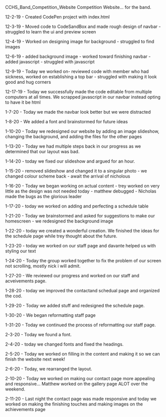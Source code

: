 CCHS_Band_Competition_Website
Competition Website... for the band.

12-2-19 - Created CodePen project with index.html

12-3-19 - Moved code to CodeSandBox and made rough design of navbar - struggled to learn the ui and preview screen

12-4-19 - Worked on designing image for background - struggled to find images

12-6-19 - added background image - worked toward finishing navbar - added javascript - struggled with javascript

12-9-19 - Today we worked on- reviewed code with member who had sickness, worked on establishing a top bar - struggled with making it look good and hug corners

12-17-19 - Today we successfully made the code editable from multiple computers at all times. We scrapped javascript in our navbar instead opting to have it be html

1-7-20 - Today we made the navbar look better but we were distracted

1-8-20 - We added a font and brainstormed for future ideas

1-10-20 - Today we redesigned our website by adding an image slideshow, changing the background, and adding the files for the other pages

1-13-20 - Today we had multiple steps back in our progress as we determined that our layout was bad.

1-14-20 - today we fixed our slideshow and argued for an hour.

1-15-20 - removed slideshow and changed it to a singular photo - we changed colour scheme back - await the arrival of nicholous

1-16-20 - Today we began working on actual content - trey worked on very little as the design was not needed today - matthew debugged - Nicholas made the bugs as the glorious leader

1-17-20 - today we worked on adding and perfecting a schedule table

1-21-20 - Today we brainstormed and asked for suggestions to make our homescreen - we redesigned the background image

1-22-20 - today we created a wonderful creation. We finished the ideas for the schedule page while trey thought about the future.

1-23-20 - today we worked on our staff page and davante helped us with styling our text

1-24-20 - Today the group worked together to fix the problem of our screen not scrolling, mostly nick i will admit.

1-27-20 - We reviewed our progress and worked on our staff and acveivements page.

1-28-20 - today we improved the contactand schedual page and organized the cod.

1-29-20 - Today we added stuff and redesigned the schedule page.

1-30-20 - We began reformatting staff page

1-31-20 - Today we continued the process of reformatting our staff page.

2-3-20 - Today we found a font.

2-4-20 - today we changed fonts and fixed the headings.

2-5-20 - Today we worked on filling in the content and making it so we can finish the website next week!

2-6-20 - Today, we rearranged the layout.

2-10-20 - Today we worked on making our contact page more appealing and responsive... Matthew worked on the gallery page ALOT over the weekend.

2-11-20 - Last night the contact page was made responsive and today we worked on making the finishing touches and making images on the achievements page
